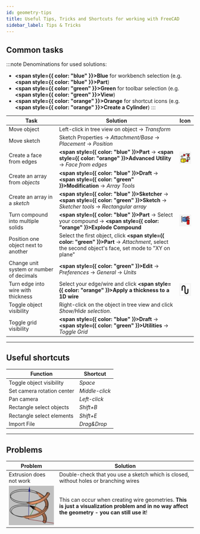 ```yaml
---
id: geometry-tips
title: Useful Tips, Tricks and Shortcuts for working with FreeCAD
sidebar_label: Tips & Tricks
---
```


## Common tasks

:::note
Denominations for used solutions:
- **<span style={{ color: "blue" }}>Blue</span>** for workbench selection (e.g. **<span style={{ color: "blue" }}>Part</span>**)
- **<span style={{ color: "green" }}>Green</span>** for toolbar selection (e.g. **<span style={{ color: "green" }}>View</span>**)
- **<span style={{ color: "orange" }}>Orange</span>** for shortcut icons (e.g. **<span style={{ color: "orange" }}>Create a Cylinder</span>**)
:::

| Task                                     | Solution                                   | Icon                                   |
| ---------------------------------------- | ------------------------------------------ | ------------------------------------------ |
| Move object                              | Left-click in tree view on object → *Transform*                     |
| Move sketch                              | Sketch Properties → *Attachment/Base* → *Placement* → *Position*        |
| Create a face from edges                 | **<span style={{ color: "blue" }}>Part</span>** → **<span style={{ color: "orange" }}>Advanced Utility</span>** → *Face from edges* | ![assets/tips-tricks/1.png](assets/tips-tricks/1.png) |
| Create an array from *objects*           | **<span style={{ color: "blue" }}>Draft</span>** → **<span style={{ color: "green" }}>Modification</span>** → *Array Tools* |
| Create an array in a *sketch*            | **<span style={{ color: "blue" }}>Sketcher</span>** → **<span style={{ color: "green" }}>Sketch</span>** → *Sketcher tools* → *Rectangular array* |
| Turn compound into multiple solids       | **<span style={{ color: "blue" }}>Part</span>** → Select your compound → **<span style={{ color: "orange" }}>Explode Compound</span>** |![assets/tips-tricks/1.png](assets/tips-tricks/2.png)              |
| Position one object next to another      | Select the first object, click **<span style={{ color: "green" }}>Part</span>** → *Attachment*, select the second object's face, set mode to "XY on plane"               |
| Change unit system or number of decimals | **<span style={{ color: "green" }}>Edit</span>** → *Preferences* → *General* → *Units*                                                                                       |
| Turn edge into wire with thickness       | Select your edge/wire and click **<span style={{ color: "orange" }}>Apply a thickness to a 1D wire</span>** | ![assets/tips-tricks/1.png](assets/tips-tricks/3.png) |
| Toggle object visibility                 | Right-click on the object in tree view and click *Show/Hide selection*.                                                        |
| Toggle grid visibility                   | **<span style={{ color: "blue" }}>Draft</span>** → **<span style={{ color: "green" }}>Utilities</span>** → *Toggle Grid*                                                                                        |

---

## Useful shortcuts
    
| Function                   | Shortcut     |
| -------------------------- | ------------ |
| Toggle object visibility   | *Space*        |
| Set camera rotation center | *Middle-click* |
| Pan camera                 | *Left-click*   |
| Rectangle select objects   | *Shift+B*      |
| Rectangle select elements  | *Shift+E*      |
| Import File                | *Drag&Drop*    |


---

## Problems

| Problem               | Solution                                   |
| ---------------------------- | ------------------------------------------ |
| Extrusion does not work      | Double-check that you use a sketch which is closed, without holes or branching wires |
| ![assets/tips-tricks/1.png](assets/tips-tricks/4.png)      | This can occur when creating wire geometries. **This is just a visualization problem and in no way affect the geometry - you can still use it**! |




